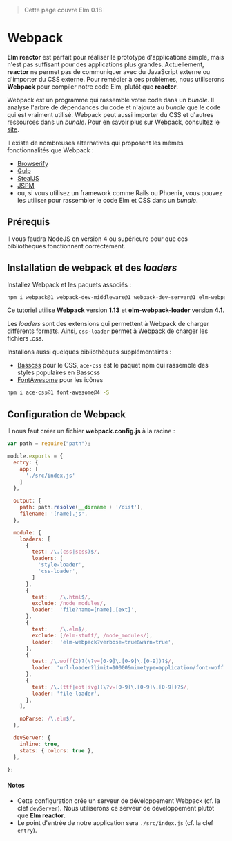 > Cette page couvre Elm 0.18

# Webpack

__Elm reactor__ est parfait pour réaliser le prototype d'applications simple, mais n'est pas suffisant pour des applications plus grandes. Actuellement, __reactor__ ne permet pas de communiquer avec du JavaScript externe ou d'importer du CSS externe. Pour remédier à ces problèmes, nous utiliserons __Webpack__ pour compiler notre code Elm, plutôt que __reactor__.

Webpack est un programme qui rassemble votre code dans un *bundle*. Il analyse l'arbre de dépendances du code et n'ajoute au *bundle* que le code qui est vraiment utilisé. Webpack peut aussi importer du CSS et d'autres ressources dans un *bundle*. Pour en savoir plus sur Webpack, consultez le [site](https://webpack.github.io/).

Il existe de nombreuses alternatives qui proposent les mêmes fonctionnalités que Webpack :

- [Browserify](http://browserify.org/)
- [Gulp](http://gulpjs.com/)
- [StealJS](http://stealjs.com/)
- [JSPM](http://jspm.io/)
- ou, si vous utilisez un framework comme Rails ou Phoenix, vous pouvez les utiliser pour rassembler le code Elm et CSS dans un *bundle*.

## Prérequis

Il vous faudra NodeJS en version 4 ou supérieure pour que ces bibliothèques fonctionnent correctement.

## Installation de webpack et des *loaders*

Installez Webpack et les paquets associés :

```bash
npm i webpack@1 webpack-dev-middleware@1 webpack-dev-server@1 elm-webpack-loader@4 file-loader@0 style-loader@0 css-loader@0 url-loader@0 -S
```

Ce tutoriel utilise __Webpack__ version __1.13__ et __elm-webpack-loader__ version __4.1__.

Les *loaders* sont des extensions qui permettent à Webpack de charger différents formats. Ainsi, `css-loader` permet à Webpack de charger les fichiers .css.

Installons aussi quelques bibliothèques supplémentaires :

- [Basscss](http://www.basscss.com/) pour le CSS, `ace-css` est le paquet npm qui rassemble des styles populaires en Basscss
- [FontAwesome](https://fortawesome.github.io/Font-Awesome/) pour les icônes

```bash
npm i ace-css@1 font-awesome@4 -S
```

## Configuration de Webpack

Il nous faut créer un fichier __webpack.config.js__ à la racine :

```js
var path = require("path");

module.exports = {
  entry: {
    app: [
      './src/index.js'
    ]
  },

  output: {
    path: path.resolve(__dirname + '/dist'),
    filename: '[name].js',
  },

  module: {
    loaders: [
      {
        test: /\.(css|scss)$/,
        loaders: [
          'style-loader',
          'css-loader',
        ]
      },
      {
        test:    /\.html$/,
        exclude: /node_modules/,
        loader:  'file?name=[name].[ext]',
      },
      {
        test:    /\.elm$/,
        exclude: [/elm-stuff/, /node_modules/],
        loader:  'elm-webpack?verbose=true&warn=true',
      },
      {
        test: /\.woff(2)?(\?v=[0-9]\.[0-9]\.[0-9])?$/,
        loader: 'url-loader?limit=10000&mimetype=application/font-woff',
      },
      {
        test: /\.(ttf|eot|svg)(\?v=[0-9]\.[0-9]\.[0-9])?$/,
        loader: 'file-loader',
      },
    ],

    noParse: /\.elm$/,
  },

  devServer: {
    inline: true,
    stats: { colors: true },
  },

};
```

#### Notes

- Cette configuration crée un serveur de développement Webpack (cf. la clef `devServer`). Nous utiliserons ce serveur de développement plutôt que __Elm reactor__.
- Le point d'entrée de notre application sera `./src/index.js` (cf. la clef `entry`).
